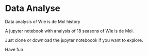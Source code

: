 # Data Analyse
Data analysis of Wie is de Mol history

A jupyter notebook with analysis of 18 seasons of Wie is de Mol.

Just clone or download the jupyter noteboook if you want to explore.

Have fun
